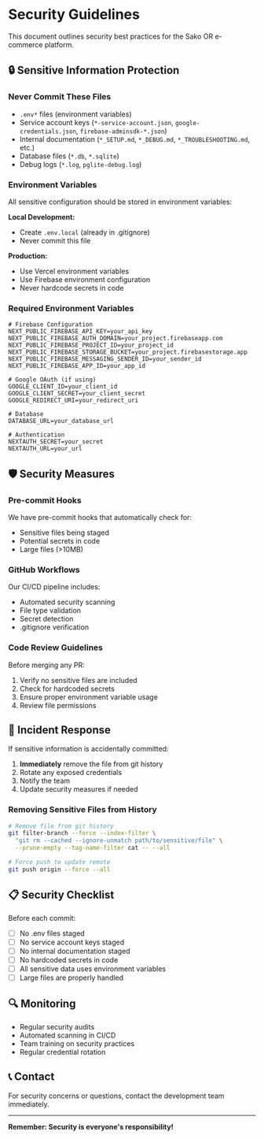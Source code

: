 # Security Guidelines

This document outlines security best practices for the Sako OR e-commerce platform.

## 🔒 Sensitive Information Protection

### Never Commit These Files

- `.env*` files (environment variables)
- Service account keys (`*-service-account.json`, `google-credentials.json`, `firebase-adminsdk-*.json`)
- Internal documentation (`*_SETUP.md`, `*_DEBUG.md`, `*_TROUBLESHOOTING.md`, etc.)
- Database files (`*.db`, `*.sqlite`)
- Debug logs (`*.log`, `pglite-debug.log`)

### Environment Variables

All sensitive configuration should be stored in environment variables:

**Local Development:**

- Create `.env.local` (already in .gitignore)
- Never commit this file

**Production:**

- Use Vercel environment variables
- Use Firebase environment configuration
- Never hardcode secrets in code

### Required Environment Variables

```env
# Firebase Configuration
NEXT_PUBLIC_FIREBASE_API_KEY=your_api_key
NEXT_PUBLIC_FIREBASE_AUTH_DOMAIN=your_project.firebaseapp.com
NEXT_PUBLIC_FIREBASE_PROJECT_ID=your_project_id
NEXT_PUBLIC_FIREBASE_STORAGE_BUCKET=your_project.firebasestorage.app
NEXT_PUBLIC_FIREBASE_MESSAGING_SENDER_ID=your_sender_id
NEXT_PUBLIC_FIREBASE_APP_ID=your_app_id

# Google OAuth (if using)
GOOGLE_CLIENT_ID=your_client_id
GOOGLE_CLIENT_SECRET=your_client_secret
GOOGLE_REDIRECT_URI=your_redirect_uri

# Database
DATABASE_URL=your_database_url

# Authentication
NEXTAUTH_SECRET=your_secret
NEXTAUTH_URL=your_url
```

## 🛡️ Security Measures

### Pre-commit Hooks

We have pre-commit hooks that automatically check for:

- Sensitive files being staged
- Potential secrets in code
- Large files (>10MB)

### GitHub Workflows

Our CI/CD pipeline includes:

- Automated security scanning
- File type validation
- Secret detection
- .gitignore verification

### Code Review Guidelines

Before merging any PR:

1. Verify no sensitive files are included
2. Check for hardcoded secrets
3. Ensure proper environment variable usage
4. Review file permissions

## 🚨 Incident Response

If sensitive information is accidentally committed:

1. **Immediately** remove the file from git history
2. Rotate any exposed credentials
3. Notify the team
4. Update security measures if needed

### Removing Sensitive Files from History

```bash
# Remove file from git history
git filter-branch --force --index-filter \
  "git rm --cached --ignore-unmatch path/to/sensitive/file" \
  --prune-empty --tag-name-filter cat -- --all

# Force push to update remote
git push origin --force --all
```

## 📋 Security Checklist

Before each commit:

- [ ] No .env files staged
- [ ] No service account keys staged
- [ ] No internal documentation staged
- [ ] No hardcoded secrets in code
- [ ] All sensitive data uses environment variables
- [ ] Large files are properly handled

## 🔍 Monitoring

- Regular security audits
- Automated scanning in CI/CD
- Team training on security practices
- Regular credential rotation

## 📞 Contact

For security concerns or questions, contact the development team immediately.

---

**Remember: Security is everyone's responsibility!**
